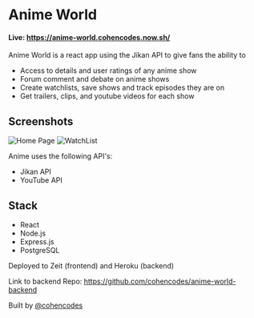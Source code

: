 # Anime World

#### Live: https://anime-world.cohencodes.now.sh/

Anime World is a react app using the Jikan API to give fans the ability to

- Access to details and user ratings of any anime show
- Forum comment and debate on anime shows
- Create watchlists, save shows and track episodes they are on
- Get trailers, clips, and youtube videos for each show

## Screenshots

![Home Page](https://imgur.com/8aPUDhZ.png) ![WatchList](https://imgur.com/oZu3Loe.png)

Anime uses the following API's:

- Jikan API
- YouTube API

## Stack

- React
- Node.js
- Express.js
- PostgreSQL

Deployed to Zeit (frontend) and Heroku (backend)

Link to backend Repo: https://github.com/cohencodes/anime-world-backend

Built by [@cohencodes](https://github.com/cohencodes)
